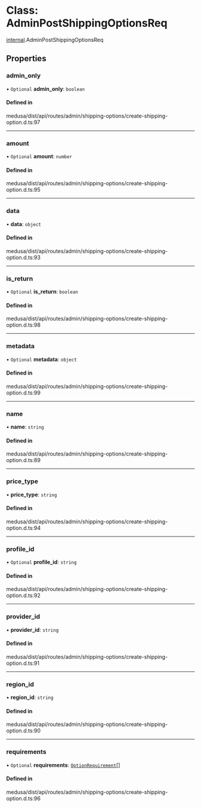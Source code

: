# Class: AdminPostShippingOptionsReq

[internal](../modules/internal-21.md).AdminPostShippingOptionsReq

## Properties

### admin\_only

• `Optional` **admin\_only**: `boolean`

#### Defined in

medusa/dist/api/routes/admin/shipping-options/create-shipping-option.d.ts:97

___

### amount

• `Optional` **amount**: `number`

#### Defined in

medusa/dist/api/routes/admin/shipping-options/create-shipping-option.d.ts:95

___

### data

• **data**: `object`

#### Defined in

medusa/dist/api/routes/admin/shipping-options/create-shipping-option.d.ts:93

___

### is\_return

• `Optional` **is\_return**: `boolean`

#### Defined in

medusa/dist/api/routes/admin/shipping-options/create-shipping-option.d.ts:98

___

### metadata

• `Optional` **metadata**: `object`

#### Defined in

medusa/dist/api/routes/admin/shipping-options/create-shipping-option.d.ts:99

___

### name

• **name**: `string`

#### Defined in

medusa/dist/api/routes/admin/shipping-options/create-shipping-option.d.ts:89

___

### price\_type

• **price\_type**: `string`

#### Defined in

medusa/dist/api/routes/admin/shipping-options/create-shipping-option.d.ts:94

___

### profile\_id

• `Optional` **profile\_id**: `string`

#### Defined in

medusa/dist/api/routes/admin/shipping-options/create-shipping-option.d.ts:92

___

### provider\_id

• **provider\_id**: `string`

#### Defined in

medusa/dist/api/routes/admin/shipping-options/create-shipping-option.d.ts:91

___

### region\_id

• **region\_id**: `string`

#### Defined in

medusa/dist/api/routes/admin/shipping-options/create-shipping-option.d.ts:90

___

### requirements

• `Optional` **requirements**: [`OptionRequirement`](internal-21.OptionRequirement.md)[]

#### Defined in

medusa/dist/api/routes/admin/shipping-options/create-shipping-option.d.ts:96
